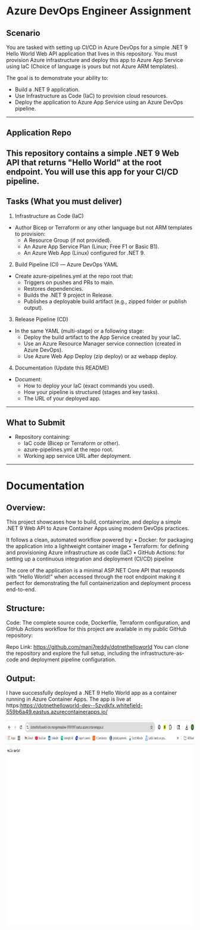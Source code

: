 # Azure DevOps Engineer Assignment

## Scenario

You are tasked with setting up CI/CD in Azure DevOps for a simple .NET 9 Hello World Web API application that lives in this repository. 
You must provision Azure infrastructure and deploy this app to Azure App Service using IaC (Choice of language is yours but not Azure ARM templates).

The goal is to demonstrate your ability to:
- Build a .NET 9 application.
- Use Infrastructure as Code (IaC) to provision cloud resources.
- Deploy the application to Azure App Service using an Azure DevOps pipeline.

---

## Application Repo

This repository contains a simple .NET 9 Web API that returns "Hello World" at the root endpoint. You will use this app for your CI/CD pipeline.
---

## Tasks (What you must deliver)

1) Infrastructure as Code (IaC)
- Author Bicep or Terraform or any other language but not ARM templates to provision:
  - A Resource Group (if not provided).
  - An Azure App Service Plan (Linux; Free F1 or Basic B1).
  - An Azure Web App (Linux) configured for .NET 9.

2) Build Pipeline (CI) — Azure DevOps YAML
- Create azure-pipelines.yml at the repo root that:
  - Triggers on pushes and PRs to main.
  - Restores dependencies.
  - Builds the .NET 9 project in Release.
  - Publishes a deployable build artifact (e.g., zipped folder or publish output).

3) Release Pipeline (CD)
- In the same YAML (multi-stage) or a following stage:
  - Deploy the build artifact to the App Service created by your IaC.
  - Use an Azure Resource Manager service connection (created in Azure DevOps).
  - Use Azure Web App Deploy (zip deploy) or az webapp deploy.

4) Documentation (Update this README)
- Document:
  - How to deploy your IaC (exact commands you used).
  - How your pipeline is structured (stages and key tasks).
  - The URL of your deployed app.

---



## What to Submit

- Repository containing:
  - IaC code (Bicep or Terraform or other).
  - azure-pipelines.yml at the repo root.
  - Working app service URL after deployment.

---

# Documentation


## Overview:

This project showcases how to build, containerize, and deploy a simple .NET 9 Web API to Azure Container Apps using modern DevOps practices.

It follows a clean, automated workflow powered by:
•	Docker: for packaging the application into a lightweight container image
•	Terraform: for defining and provisioning Azure infrastructure as code (IaC)
•	GitHub Actions: for setting up a continuous integration and deployment (CI/CD) pipeline

The core of the application is a minimal ASP.NET Core API that responds with “Hello World!” when accessed through the root endpoint making it perfect for demonstrating the full containerization and deployment process end-to-end.

## Structure:

Code: The complete source code, Dockerfile, Terraform configuration, and GitHub Actions workflow for this project are available in my public GitHub repository:

Repo Link: https://github.com/mani7reddy/dotnethelloworld
You can clone the repository and explore the full setup, including the infrastructure-as-code and deployment pipeline configuration.

## Output:
I have successfully deployed a .NET 9 Hello World app as a container running in Azure Container Apps. 
The app is live at https:https://dotnethelloworld-dev--5zydkfx.whitefield-559b6a49.eastus.azurecontainerapps.io/


<img width="975" height="550" alt="image" src="https://github.com/mani7reddy/dotnethelloworld/blob/main/outputscreenshot.png" />


 
